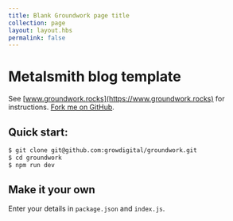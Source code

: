 ```yaml
---
title: Blank Groundwork page title
collection: page
layout: layout.hbs
permalink: false
---
```


# Metalsmith blog template

See [www.groundwork.rocks](https://www.groundwork.rocks) for instructions. [Fork me on GitHub](https://github.com/growdigital/groundwork).

## Quick start:

```bash
$ git clone git@github.com:growdigital/groundwork.git
$ cd groundwork
$ npm run dev
```

## Make it your own

Enter your details in `package.json` and `index.js`.
